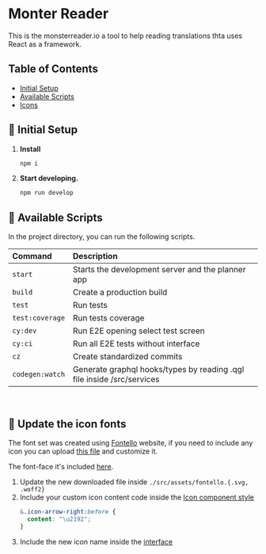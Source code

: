 # Monter Reader

This is the monsterreader.io a tool to help reading translations thta uses React as a framework.

## Table of Contents

- [Initial Setup](#🚀-initial-setup)
- [Available Scripts](#📃-available-scripts)
- [Icons](#🧐-update-the-icon-fonts)

## 🚀 Initial Setup

1.  **Install**

    ```sh
    npm i
    ```

2.  **Start developing.**

    ```sh
    npm run develop
    ```

## 📃 Available Scripts

In the project directory, you can run the following scripts.

| Command         | Description                                                            |
| :-------------- | :--------------------------------------------------------------------- |
| `start`         | Starts the development server and the planner app                      |
| `build`         | Create a production build                                              |
| `test`          | Run tests                                                              |
| `test:coverage` | Run tests coverage                                                     |
| `cy:dev`        | Run E2E opening select test screen                                     |
| `cy:ci`         | Run all E2E tests without interface                                    |
| `cz`            | Create standardized commits                                            |
| `codegen:watch` | Generate graphql hooks/types by reading .qgl file inside /src/services |

<br/>

## 🧐 Update the icon fonts

The font set was created using [Fontello](http://fontello.com/) website, if you need to include any icon you can upload [this file](./src/assets/defaultTheme.svg) and customize it.

The font-face it's included [here](./src/global.styles.ts).

1. Update the new downloaded file inside `./src/assets/fontello.{.svg, .woff2}`
2. Include your custom icon content code inside the [Icon component style](./src/components/Icon/Icon.styles.tsx)
   ```css
   &.icon-arrow-right:before {
     content: "\u2192";
   }
   ```
3. Include the new icon name inside the [interface](./src/components/Icon/Icon.tsx)
